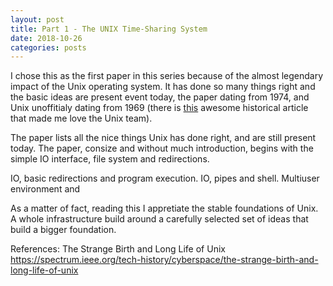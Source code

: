 ```yaml
---
layout: post
title: Part 1 - The UNIX Time-Sharing System
date: 2018-10-26
categories: posts
---
```


I chose this as the first paper in this series because of the almost legendary impact
of the Unix operating system. It has done so many things right and the basic ideas 
are present event today, the paper dating from 1974, and Unix unoffitialy dating from 
1969 (there is [this](https://spectrum.ieee.org/tech-history/cyberspace/the-strange-birth-and-long-life-of-unix) 
awesome historical article that made me love the Unix team).

The paper lists all the nice things Unix has done right, and are still
present today. The paper, consize and without much introduction, begins with 
the simple IO interface, file system and redirections. 

IO, basic redirections and program execution. 
IO, pipes and shell. Multiuser environment and 

As a matter of fact, reading this I appretiate the stable foundations of 
Unix. A whole infrastructure build around a carefully selected set of ideas
that build a bigger foundation. 

References:
The Strange Birth and Long Life of Unix
<https://spectrum.ieee.org/tech-history/cyberspace/the-strange-birth-and-long-life-of-unix>
